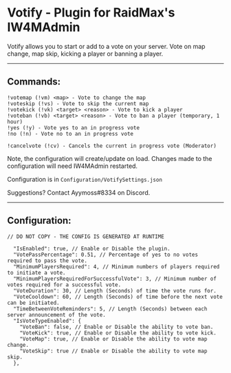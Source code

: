 # Votify - Plugin for RaidMax's IW4MAdmin

Votify allows you to start or add to a vote on your server. Vote on map change, map skip, kicking a player or banning a player.

***
## Commands:
```
!votemap (!vm) <map> - Vote to change the map
!voteskip (!vs) - Vote to skip the current map
!votekick (!vk) <target> <reason> - Vote to kick a player
!voteban (!vb) <target> <reason> - Vote to ban a player (temporary, 1 hour)
!yes (!y) - Vote yes to an in progress vote
!no (!n) - Vote no to an in progress vote

!cancelvote (!cv) - Cancels the current in progress vote (Moderator)
```

Note, the configuration will create/update on load. Changes made to the configuration will need IW4MAdmin restarted.

Configuration is in `Configuration/VotifySettings.json`

Suggestions? Contact Ayymoss#8334 on Discord.

***
## Configuration:
```
// DO NOT COPY - THE CONFIG IS GENERATED AT RUNTIME

  "IsEnabled": true, // Enable or Disable the plugin.
  "VotePassPercentage": 0.51, // Percentage of yes to no votes required to pass the vote.
  "MinimumPlayersRequired": 4, // Minimum numbers of players required to initiate a vote.
  "MinimumPlayersRequiredForSuccessfulVote": 3, // Minimum number of votes required for a successful vote.
  "VoteDuration": 30, // Length (Seconds) of time the vote runs for.
  "VoteCooldown": 60, // Length (Seconds) of time before the next vote can be initiated.
  "TimeBetweenVoteReminders": 5, // Length (Seconds) between each server announcement of the vote.
  "IsVoteTypeEnabled": {
    "VoteBan": false, // Enable or Disable the ability to vote ban.
    "VoteKick": true, // Enable or Disable the ability to vote kick.
    "VoteMap": true, // Enable or Disable the ability to vote map change.
    "VoteSkip": true // Enable or Disable the ability to vote map skip.
  },
```
